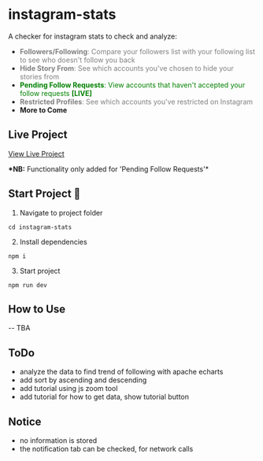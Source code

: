 # instagram-stats

A checker for instagram stats to check and analyze:

- <span style="color:grey;">**Followers/Following**: Compare your followers list with your following list to see who doesn't follow you back</span>
- <span style="color:grey;">**Hide Story From**: See which accounts you've chosen to hide your stories from</span>
- <span style="color:green;">**Pending Follow Requests**: View accounts that haven't accepted your follow requests **[LIVE]**</span>
- <span style="color:grey;">**Restricted Profiles**: See which accounts you've restricted on Instagram</span>
- **More to Come**

## Live Project

[View Live Project](https://iganalyzer.netlify.app)

**\*NB:** Functionality only added for 'Pending Follow Requests'\*

## Start Project 🚀

1. Navigate to project folder

```
cd instagram-stats
```

2. Install dependencies

```
npm i
```

3. Start project

```
npm run dev
```

## How to Use

-- TBA

## ToDo

- analyze the data to find trend of following with apache echarts
- add sort by ascending and descending
- add tutorial using js zoom tool
- add tutorial for how to get data, show tutorial button

## Notice

- no information is stored
- the notification tab can be checked, for network calls
